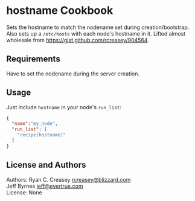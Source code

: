 hostname Cookbook
=================
Sets the hostname to match the nodename set during creation/bootstrap. Also sets up a `/etc/hosts` with each node's hostname in it. Lifted almost wholesale from https://gist.github.com/rcreasey/904564.


Requirements
------------
Have to set the nodename during the server creation.


Usage
-----
Just include `hostname` in your node's `run_list`:

```json
{
  "name":"my_node",
  "run_list": [
    "recipe[hostname]"
  ]
}
```

License and Authors
-------------------
Authors: Ryan C. Creasey <rcreasey@blizzard.com>  
         Jeff Byrnes <jeff@evertrue.com>  
License: None
